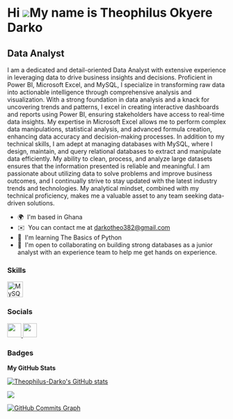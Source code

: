 Hi ![](https://user-images.githubusercontent.com/18350557/176309783-0785949b-9127-417c-8b55-ab5a4333674e.gif)My name is Theophilus Okyere Darko
===============================================================================================================================================

Data Analyst
------------

I am a dedicated and detail-oriented Data Analyst with extensive experience in leveraging data to drive business insights and decisions. Proficient in Power BI, Microsoft Excel, and MySQL, I specialize in transforming raw data into actionable intelligence through comprehensive analysis and visualization. With a strong foundation in data analysis and a knack for uncovering trends and patterns, I excel in creating interactive dashboards and reports using Power BI, ensuring stakeholders have access to real-time data insights. My expertise in Microsoft Excel allows me to perform complex data manipulations, statistical analysis, and advanced formula creation, enhancing data accuracy and decision-making processes. In addition to my technical skills, I am adept at managing databases with MySQL, where I design, maintain, and query relational databases to extract and manipulate data efficiently. My ability to clean, process, and analyze large datasets ensures that the information presented is reliable and meaningful. I am passionate about utilizing data to solve problems and improve business outcomes, and I continually strive to stay updated with the latest industry trends and technologies. My analytical mindset, combined with my technical proficiency, makes me a valuable asset to any team seeking data-driven solutions.

* 🌍  I'm based in Ghana
* ✉️  You can contact me at [darkotheo382@gmail.com](mailto:darkotheo382@gmail.com)
* 🧠  I'm learning The Basics of Python
* 🤝  I'm open to collaborating on building strong databases as a junior analyst with an experience team to help me get hands on experience.

### Skills


<p align="left">
<a href="https://www.mysql.com/" target="_blank" rel="noreferrer"><img src="https://raw.githubusercontent.com/danielcranney/readme-generator/main/public/icons/skills/mysql-colored.svg" width="36" height="36" alt="MySQL" /></a>
</p>


### Socials

<p align="left"> <a href="https://www.github.com/Theophilus-Darko" target="_blank" rel="noreferrer"> <picture> <source media="(prefers-color-scheme: dark)" srcset="https://raw.githubusercontent.com/danielcranney/readme-generator/main/public/icons/socials/github-dark.svg" /> <source media="(prefers-color-scheme: light)" srcset="https://raw.githubusercontent.com/danielcranney/readme-generator/main/public/icons/socials/github.svg" /> <img src="https://raw.githubusercontent.com/danielcranney/readme-generator/main/public/icons/socials/github.svg" width="32" height="32" /> </picture> </a> <a href="https://www.linkedin.com/in/theophilus-okyere-darko-8a129b1b5" target="_blank" rel="noreferrer"> <picture> <source media="(prefers-color-scheme: dark)" srcset="https://raw.githubusercontent.com/danielcranney/readme-generator/main/public/icons/socials/linkedin-dark.svg" /> <source media="(prefers-color-scheme: light)" srcset="https://raw.githubusercontent.com/danielcranney/readme-generator/main/public/icons/socials/linkedin.svg" /> <img src="https://raw.githubusercontent.com/danielcranney/readme-generator/main/public/icons/socials/linkedin.svg" width="32" height="32" /> </picture> </a></p>

### Badges

<b>My GitHub Stats</b>

<a href="http://www.github.com/Theophilus-Darko"><img src="https://github-readme-stats.vercel.app/api?username=Theophilus-Darko&show_icons=true&hide=&count_private=true&title_color=14b8a6&text_color=ffffff&icon_color=0891b2&bg_color=134e4a&hide_border=true&show_icons=true" alt="Theophilus-Darko's GitHub stats" /></a>

<a href="http://www.github.com/Theophilus-Darko"><img src="https://github-readme-streak-stats.herokuapp.com/?user=Theophilus-Darko&stroke=ffffff&background=134e4a&ring=14b8a6&fire=14b8a6&currStreakNum=ffffff&currStreakLabel=14b8a6&sideNums=ffffff&sideLabels=ffffff&dates=ffffff&hide_border=true" /></a>

<a href="http://www.github.com/Theophilus-Darko"><img src="https://github-readme-activity-graph.cyclic.app/graph?username=Theophilus-Darko&bg_color=134e4a&color=ffffff&line=0891b2&point=ffffff&area_color=134e4a&area=true&hide_border=true&custom_title=GitHub%20Commits%20Graph" alt="GitHub Commits Graph" /></a>
